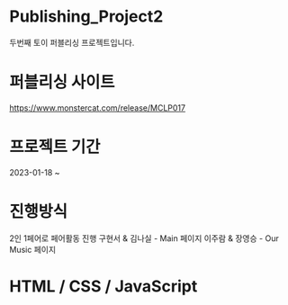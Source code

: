 # Publishing_Project2
두번째 토이 퍼블리싱 프로젝트입니다.

# 퍼블리싱 사이트
https://www.monstercat.com/release/MCLP017

# 프로젝트 기간
2023-01-18 ~

# 진행방식
 2인 1페어로 페어활동 진행
 구현서 & 김나실 - Main 페이지
 이주람 & 장영승 - Our Music 페이지
 
 # HTML / CSS / JavaScript
 

